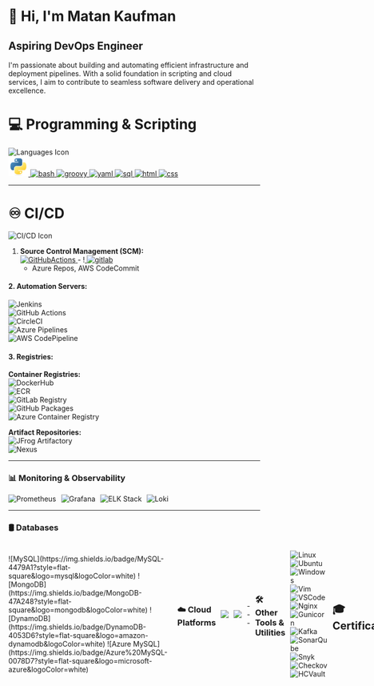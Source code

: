# 👋 Hi, I'm Matan Kaufman
## Aspiring DevOps Engineer

I'm passionate about building and automating efficient infrastructure and deployment pipelines. With a solid foundation in scripting and cloud services, I aim to contribute to seamless software delivery and operational excellence.

# 💻 Programming & Scripting  
![Languages Icon](https://img.icons8.com/color/48/000000/code.png)  
<a href="https://www.python.org" target="_blank" rel="noreferrer"> <img src="https://raw.githubusercontent.com/devicons/devicon/master/icons/python/python-original.svg" alt="python" width="40" height="40"/> </a>
<a href="https://www.gnu.org/software/bash" target="_blank" rel="noreferrer"> <img src="https://i0.wp.com/cachecrew.com/blog/wp-content/uploads/2023/03/kisspng-bash-shell-script-command-line-interface-z-shell-5b3df572212d73.0687702015307871861359.png?fit=528%2C528&ssl=1" alt="bash" width="40" height="40"/> </a>
<a href="https://groovy-lang.org" target="_blank" rel="noreferrer"> <img src="https://upload.wikimedia.org/wikipedia/commons/thumb/3/36/Groovy-logo.svg/800px-Groovy-logo.svg.png" alt="groovy" width="40" height="40"/> </a>
<a href="https://yaml.org" target="_blank" rel="noreferrer"> <img src="https://cdn-icons-png.flaticon.com/256/9749/9749063.png" alt="yaml" width="40" height="40"/> </a>
<a href="https://www.mysql.com" target="_blank" rel="noreferrer"> <img src="https://cdn.freelogovectors.net/svg12/azure_sql_database_logo_freelogovectors.net.svg" alt="sql" width="40" height="40"/> </a>
<a href="https://html.spec.whatwg.org" target="_blank" rel="noreferrer"> <img src="https://cdn.iconscout.com/icon/free/png-256/free-html-5-logo-icon-download-in-svg-png-gif-file-formats--programming-langugae-language-pack-logos-icons-1175208.png?f=webp&w=256" alt="html" width="40" height="40"/> </a>
<a href="https://www.w3.org/TR/CSS/#css" target="_blank" rel="noreferrer"> <img src="https://cdn.worldvectorlogo.com/logos/css-3.svg" alt="css" width="40" height="40"/> </a>

---

# ♾️ CI/CD  
![CI/CD Icon](https://img.icons8.com/external-flaticons-lineal-color-flat-icons/64/000000/external-ci-devops-flaticons-lineal-color-flat-icons.png)  

1. **Source Control Management (SCM):**  
<a href="https://github.com/features/actions" target="_blank" rel="noreferrer"> <img src="https://miro.medium.com/v2/resize:fit:400/1*txwKGJOoQ2W0ka_9htbu0Q.png" alt="GitHubActions" width="40" height="40"/> </a>   - !<a href="https://about.gitlab.com" target="_blank" rel="noreferrer"> <img src="https://www.cloudservices.store/site/wp-content/uploads/2020/10/logo-extra-whitespace.png" alt="gitlab" width="40" height="40"/> </a>
   - Azure Repos, AWS CodeCommit  

#### **2. Automation Servers:**  
![Jenkins](https://img.shields.io/badge/Jenkins-D24939?style=flat-square&logo=jenkins&logoColor=white)  
![GitHub Actions](https://img.shields.io/badge/GitHub%20Actions-2088FF?style=flat-square&logo=github-actions&logoColor=white)  
![CircleCI](https://img.shields.io/badge/CircleCI-343434?style=flat-square&logo=circleci&logoColor=white)  
![Azure Pipelines](https://img.shields.io/badge/Azure%20Pipelines-0078D7?style=flat-square&logo=azure-pipelines&logoColor=white)  
![AWS CodePipeline](https://img.shields.io/badge/AWS%20CodePipeline-FF9900?style=flat-square&logo=amazon-aws&logoColor=white)  

#### **3. Registries:**  
**Container Registries:**  
![DockerHub](https://img.shields.io/badge/DockerHub-2496ED?style=flat-square&logo=docker&logoColor=white)  
![ECR](https://img.shields.io/badge/ECR-FF9900?style=flat-square&logo=amazon-aws&logoColor=white)  
![GitLab Registry](https://img.shields.io/badge/GitLab%20Registry-FCA121?style=flat-square&logo=gitlab&logoColor=white)  
![GitHub Packages](https://img.shields.io/badge/GitHub%20Packages-181717?style=flat-square&logo=github&logoColor=white)  
![Azure Container Registry](https://img.shields.io/badge/Azure%20Container%20Registry-0078D7?style=flat-square&logo=microsoft-azure&logoColor=white)  

**Artifact Repositories:**  
![JFrog Artifactory](https://img.shields.io/badge/JFrog%20Artifactory-41BF47?style=flat-square&logo=jfrog&logoColor=white)  
![Nexus](https://img.shields.io/badge/Nexus-343434?style=flat-square&logo=sonatype&logoColor=white)  

---

### **📊 Monitoring & Observability**

<div style="display: flex; gap: 10px; align-items: center;">
  <img src="https://img.shields.io/badge/Prometheus-E6522C?style=flat-square&logo=prometheus&logoColor=white" alt="Prometheus"/>
  <img src="https://img.shields.io/badge/Grafana-F46800?style=flat-square&logo=grafana&logoColor=white" alt="Grafana"/>
  <img src="https://img.shields.io/badge/ELK%20Stack-005571?style=flat-square&logo=elastic&logoColor=white" alt="ELK Stack"/>
  <img src="https://img.shields.io/badge/Loki-0A3E98?style=flat-square&logo=grafana&logoColor=white" alt="Loki"/>
</div>

---

### **🛢️ Databases**  
<div style="display: flex; gap: 10px; align-items: center;">
![MySQL](https://img.shields.io/badge/MySQL-4479A1?style=flat-square&logo=mysql&logoColor=white)  
![MongoDB](https://img.shields.io/badge/MongoDB-47A248?style=flat-square&logo=mongodb&logoColor=white)  
![DynamoDB](https://img.shields.io/badge/DynamoDB-4053D6?style=flat-square&logo=amazon-dynamodb&logoColor=white)  
![Azure MySQL](https://img.shields.io/badge/Azure%20MySQL-0078D7?style=flat-square&logo=microsoft-azure&logoColor=white)  

---

### **☁️ Cloud Platforms**  
<div style="display: flex; gap: 10px; align-items: center;">
    <img src=https://img.shields.io/badge/AWS-232F3E?style=flat-square&logo=amazon-aws&logoColor=white/>
    <img src=https://img.shields.io/badge/Azure-0078D7?style=flat-square&logo=microsoft-azure&logoColor=white/>  
</div>
---

### **🛠️ Other Tools & Utilities**  
![Linux](https://img.shields.io/badge/Linux-FCC624?style=flat-square&logo=linux&logoColor=black)  
![Ubuntu](https://img.shields.io/badge/Ubuntu-E95420?style=flat-square&logo=ubuntu&logoColor=white)  
![Windows](https://img.shields.io/badge/Windows-0078D6?style=flat-square&logo=windows&logoColor=white)  
![Vim](https://img.shields.io/badge/Vim-019733?style=flat-square&logo=vim&logoColor=white)  
![VSCode](https://img.shields.io/badge/VSCode-007ACC?style=flat-square&logo=visual-studio-code&logoColor=white)  
![Nginx](https://img.shields.io/badge/Nginx-269539?style=flat-square&logo=nginx&logoColor=white)  
![Gunicorn](https://img.shields.io/badge/Gunicorn-499848?style=flat-square&logo=gunicorn&logoColor=white)  
![Kafka](https://img.shields.io/badge/Kafka-231F20?style=flat-square&logo=apache-kafka&logoColor=white)  
![SonarQube](https://img.shields.io/badge/SonarQube-4E9BCD?style=flat-square&logo=sonarqube&logoColor=white)  
![Snyk](https://img.shields.io/badge/Snyk-4C4A73?style=flat-square&logo=snyk&logoColor=white)  
![Checkov](https://img.shields.io/badge/Checkov-8051D6?style=flat-square&logoColor=white)  
![HCVault](https://img.shields.io/badge/HashiCorp%20Vault-000000?style=flat-square&logo=vault&logoColor=white)  


## 🎓 Certificates
<a href="https://www.credly.com/badges/7a1492e3-a1f0-40c0-84b7-28b3681ad5b3/public_url" target="_blank" rel="noreferrer"> <img src="https://d1.awsstatic.com/training-and-certification/certification-badges/AWS-Certified-Cloud-Practitioner_badge.634f8a21af2e0e956ed8905a72366146ba22b74c.png" alt="ccp" width="100" height="100"/> </a>


### 📈 GitHub Stats
[![Top Langs](https://github-readme-stats.vercel.app/api/top-langs/?username=matankaufman1&layout=donut&theme=dracula)](https://github.com/matankaufman1/github-readme-stats)

![Your GitHub stats](https://github-readme-stats.vercel.app/api?username=matankaufman1&show_icons=true&theme=dracula)

### 📫 How to reach me
- LinkedIn: https://linkedin.com/in/matankaufman1
- Email: matankaufman1@gmail.com


---
